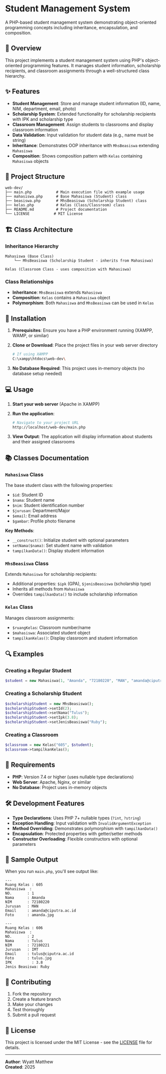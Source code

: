 # Student Management System

A PHP-based student management system demonstrating object-oriented programming concepts including inheritance, encapsulation, and composition.

## 🎯 Overview

This project implements a student management system using PHP's object-oriented programming features. It manages student information, scholarship recipients, and classroom assignments through a well-structured class hierarchy.

## ✨ Features

- **Student Management**: Store and manage student information (ID, name, NIM, department, email, photo)
- **Scholarship System**: Extended functionality for scholarship recipients with IPK and scholarship type
- **Classroom Management**: Assign students to classrooms and display classroom information
- **Data Validation**: Input validation for student data (e.g., name must be string)
- **Inheritance**: Demonstrates OOP inheritance with `MhsBeasiswa` extending `Mahasiswa`
- **Composition**: Shows composition pattern with `Kelas` containing `Mahasiswa` objects

## 📁 Project Structure

```
web-dev/
├── main.php           # Main execution file with example usage
├── mahasiswa.php      # Base Mahasiswa (Student) class
├── beasiswa.php       # MhsBeasiswa (Scholarship Student) class
├── kelas.php          # Kelas (Class/Classroom) class
├── README.md          # Project documentation
└── LICENSE           # MIT License
```

## 🏗️ Class Architecture

### Inheritance Hierarchy
```
Mahasiswa (Base Class)
    └── MhsBeasiswa (Scholarship Student - inherits from Mahasiswa)

Kelas (Classroom Class - uses composition with Mahasiswa)
```

### Class Relationships
- **Inheritance**: `MhsBeasiswa` extends `Mahasiswa`
- **Composition**: `Kelas` contains a `Mahasiswa` object
- **Polymorphism**: Both `Mahasiswa` and `MhsBeasiswa` can be used in `Kelas`

## 🚀 Installation

1. **Prerequisites**: Ensure you have a PHP environment running (XAMPP, WAMP, or similar)

2. **Clone or Download**: Place the project files in your web server directory
   ```bash
   # If using XAMPP
   C:\xampp\htdocs\web-dev\
   ```

3. **No Database Required**: This project uses in-memory objects (no database setup needed)

## 💻 Usage

1. **Start your web server** (Apache in XAMPP)

2. **Run the application**:
   ```bash
   # Navigate to your project URL
   http://localhost/web-dev/main.php
   ```

3. **View Output**: The application will display information about students and their assigned classrooms

## 📚 Classes Documentation

### `Mahasiswa` Class
The base student class with the following properties:
- `$id`: Student ID
- `$nama`: Student name
- `$nim`: Student identification number
- `$jurusan`: Department/Major
- `$email`: Email address
- `$gambar`: Profile photo filename

**Key Methods**:
- `__construct()`: Initialize student with optional parameters
- `setNama($nama)`: Set student name with validation
- `tampilkanData()`: Display student information

### `MhsBeasiswa` Class
Extends `Mahasiswa` for scholarship recipients:
- Additional properties: `$ipk` (GPA), `$jenisBeasiswa` (scholarship type)
- Inherits all methods from `Mahasiswa`
- Overrides `tampilkanData()` to include scholarship information

### `Kelas` Class
Manages classroom assignments:
- `$ruangKelas`: Classroom number/name
- `$mahasiswa`: Associated student object
- `tampilkanKelas()`: Display classroom and student information

## 🔍 Examples

### Creating a Regular Student
```php
$student = new Mahasiswa(1, "Amanda", "72180220", "MAN", "amanda@ciputra.ac.id", "amanda.jpg");
```

### Creating a Scholarship Student
```php
$scholarshipStudent = new MhsBeasiswa();
$scholarshipStudent->setId(2);
$scholarshipStudent->setNama("Tulus");
$scholarshipStudent->setIpk(3.8);
$scholarshipStudent->setJenisBeasiswa("Ruby");
```

### Creating a Classroom
```php
$classroom = new Kelas("605", $student);
$classroom->tampilkanKelas();
```

## 🔧 Requirements

- **PHP**: Version 7.4 or higher (uses nullable type declarations)
- **Web Server**: Apache, Nginx, or similar
- **No Database**: Project uses in-memory objects

## 🛠️ Development Features

- **Type Declarations**: Uses PHP 7+ nullable types (`?int`, `?string`)
- **Exception Handling**: Input validation with `InvalidArgumentException`
- **Method Overriding**: Demonstrates polymorphism with `tampilkanData()`
- **Encapsulation**: Protected properties with getter/setter methods
- **Constructor Overloading**: Flexible constructors with optional parameters

## 📝 Sample Output

When you run `main.php`, you'll see output like:
```
---
Ruang Kelas : 605
Mahasiswa  :
NO.       : 1
Nama      : Amanda
NIM       : 72180220
Jurusan   : MAN
Email     : amanda@ciputra.ac.id
Foto      : amanda.jpg

---
Ruang Kelas : 606
Mahasiswa  :
NO.       : 2
Nama      : Tulus
NIM       : 72180221
Jurusan   : IMT
Email     : tulus@ciputra.ac.id
Foto      : tulus.jpg
IPK         : 3.8
Jenis Beasiswa: Ruby
```

## 🤝 Contributing

1. Fork the repository
2. Create a feature branch
3. Make your changes
4. Test thoroughly
5. Submit a pull request

## 📄 License

This project is licensed under the MIT License - see the [LICENSE](LICENSE) file for details.

---

**Author**: Wyatt Matthew  
**Created**: 2025
